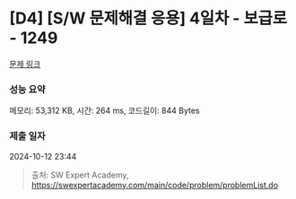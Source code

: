 # [D4] [S/W 문제해결 응용] 4일차 - 보급로 - 1249 

[문제 링크](https://swexpertacademy.com/main/code/problem/problemDetail.do?contestProbId=AV15QRX6APsCFAYD) 

### 성능 요약

메모리: 53,312 KB, 시간: 264 ms, 코드길이: 844 Bytes

### 제출 일자

2024-10-12 23:44



> 출처: SW Expert Academy, https://swexpertacademy.com/main/code/problem/problemList.do
